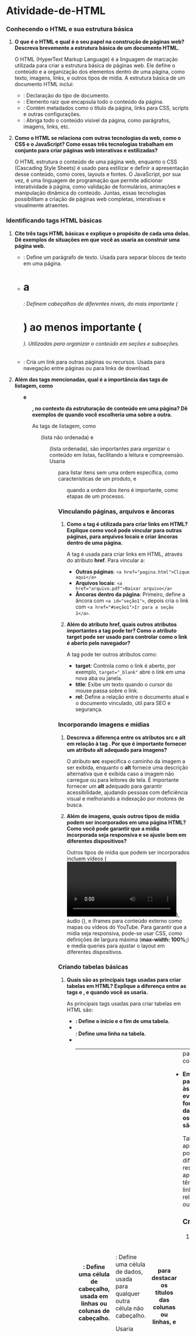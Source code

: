 # Atividade-de-HTML

### Conhecendo o HTML e sua estrutura básica

1. **O que é o HTML e qual é o seu papel na construção de páginas web? Descreva brevemente a estrutura básica de um documento HTML.**

   O HTML (HyperText Markup Language) é a linguagem de marcação utilizada para criar a estrutura básica de páginas web. Ele define o conteúdo e a organização dos elementos dentro de uma página, como texto, imagens, links, e outros tipos de mídia. A estrutura básica de um documento HTML inclui:
   - **<!DOCTYPE html>**: Declaração do tipo de documento.
   - **<html>**: Elemento raiz que encapsula todo o conteúdo da página.
   - **<head>**: Contém metadados como o título da página, links para CSS, scripts e outras configurações.
   - **<body>**: Abriga todo o conteúdo visível da página, como parágrafos, imagens, links, etc.

2. **Como o HTML se relaciona com outras tecnologias da web, como o CSS e o JavaScript? Como essas três tecnologias trabalham em conjunto para criar páginas web interativas e estilizadas?**

   O HTML estrutura o conteúdo de uma página web, enquanto o CSS (Cascading Style Sheets) é usado para estilizar e definir a apresentação desse conteúdo, como cores, layouts e fontes. O JavaScript, por sua vez, é uma linguagem de programação que permite adicionar interatividade à página, como validação de formulários, animações e manipulação dinâmica do conteúdo. Juntas, essas tecnologias possibilitam a criação de páginas web completas, interativas e visualmente atraentes.

### Identificando tags HTML básicas

1. **Cite três tags HTML básicas e explique o propósito de cada uma delas. Dê exemplos de situações em que você as usaria ao construir uma página web.**

   - **<p>**: Define um parágrafo de texto. Usada para separar blocos de texto em uma página.
   - **<h1> a <h6>**: Definem cabeçalhos de diferentes níveis, do mais importante (<h1>) ao menos importante (<h6>). Utilizadas para organizar o conteúdo em seções e subseções.
   - **<a>**: Cria um link para outras páginas ou recursos. Usada para navegação entre páginas ou para links de download.

2. **Além das tags mencionadas, qual é a importância das tags de listagem, como <ul> e <ol>, no contexto da estruturação de conteúdo em uma página? Dê exemplos de quando você escolheria uma sobre a outra.**

   As tags de listagem, como **<ul>** (lista não ordenada) e **<ol>** (lista ordenada), são importantes para organizar o conteúdo em listas, facilitando a leitura e compreensão. Usaria **<ul>** para listar itens sem uma ordem específica, como características de um produto, e **<ol>** quando a ordem dos itens é importante, como etapas de um processo.

### Vinculando páginas, arquivos e âncoras

1. **Como a tag <a> é utilizada para criar links em HTML? Explique como você pode vincular para outras páginas, para arquivos locais e criar âncoras dentro de uma página.**

   A tag **<a>** é usada para criar links em HTML, através do atributo **href**. Para vincular a:
   - **Outras páginas**: `<a href="pagina.html">Clique aqui</a>`
   - **Arquivos locais**: `<a href="arquivo.pdf">Baixar arquivo</a>`
   - **Âncoras dentro da página**: Primeiro, define a âncora com `<a id="seção1">`, depois cria o link com `<a href="#seção1">Ir para a seção 1</a>`.

2. **Além do atributo href, quais outros atributos importantes a tag <a> pode ter? Como o atributo target pode ser usado para controlar como o link é aberto pelo navegador?**

   A tag **<a>** pode ter outros atributos como:
   - **target**: Controla como o link é aberto, por exemplo, `target="_blank"` abre o link em uma nova aba ou janela.
   - **title**: Exibe um texto quando o cursor do mouse passa sobre o link.
   - **rel**: Define a relação entre o documento atual e o documento vinculado, útil para SEO e segurança.

### Incorporando imagens e mídias

1. **Descreva a diferença entre os atributos src e alt em relação à tag <img>. Por que é importante fornecer um atributo alt adequado para imagens?**

   O atributo **src** especifica o caminho da imagem a ser exibida, enquanto o **alt** fornece uma descrição alternativa que é exibida caso a imagem não carregue ou para leitores de tela. É importante fornecer um **alt** adequado para garantir acessibilidade, ajudando pessoas com deficiência visual e melhorando a indexação por motores de busca.

2. **Além de imagens, quais outros tipos de mídia podem ser incorporados em uma página HTML? Como você pode garantir que a mídia incorporada seja responsiva e se ajuste bem em diferentes dispositivos?**

   Outros tipos de mídia que podem ser incorporados incluem vídeos (**<video>**), áudio (**<audio>**), e iframes para conteúdo externo como mapas ou vídeos do YouTube. Para garantir que a mídia seja responsiva, pode-se usar CSS, como definições de largura máxima (**max-width: 100%;**) e media queries para ajustar o layout em diferentes dispositivos.

### Criando tabelas básicas

1. **Quais são as principais tags usadas para criar tabelas em HTML? Explique a diferença entre as tags <th> e <td>, e quando você as usaria.**

   As principais tags usadas para criar tabelas em HTML são:
   - **<table>**: Define o início e o fim de uma tabela.
   - **<tr>**: Define uma linha na tabela.
   - **<th>**: Define uma célula de cabeçalho, usada em linhas ou colunas de cabeçalho.
   - **<td>**: Define uma célula de dados, usada para qualquer outra célula não cabeçalho.

   Usaria **<th>** para destacar os títulos das colunas ou linhas, e **<td>** para os dados correspondentes.

2. **Embora tabelas sejam usadas para exibir dados tabulares, às vezes é recomendado evitá-las em favor de outras formas de apresentação de dados. Por quê? E quais são os cenários em que as tabelas são apropriadas?**

   Tabelas devem ser usadas apenas para dados tabulares, pois seu uso para layout pode dificultar a acessibilidade e a responsividade. Elas são apropriadas quando os dados têm uma relação clara entre linhas e colunas, como em relatórios financeiros, horários ou especificações técnicas.

### Criando formulários

1. **Como a tag <form> é utilizada para criar formulários em HTML? Cite pelo menos três tipos diferentes de campos de entrada (<input>) que podem ser usados em um formulário.**

   A tag **<form>** cria um formulário para coleta de dados do usuário, contendo diferentes tipos de campos de entrada, como:
   - **<input type="text">**: Campo de texto para entrada de dados curtos.
   - **<input type="email">**: Campo específico para entrada de endereços de e-mail.
   - **<input type="password">**: Campo para entrada de senhas, onde os caracteres são ocultados.

2. **Além dos campos de entrada, quais outros elementos podem ser incluídos em um formulário para melhorar a usabilidade e a experiência do usuário?**

   Outros elementos incluem:
   - **<textarea>**: Para entrada de texto longo.
   - **<select>**: Para criar listas suspensas de opções.
   - **<button>**: Para criar botões de envio ou de interação.

### Técnicas avançadas de estruturação com elementos HTML5 semânticos

1. **O que são elementos HTML5 semânticos e por que são importantes na estruturação de uma página? Cite três exemplos de elementos semânticos e explique quando você os usaria.**

   Elementos HTML5 semânticos têm significado claro, indicando ao navegador e aos desenvolvedores o propósito do conteúdo. São importantes para SEO e acessibilidade. Exemplos:
   - **<header>**: Usado para o cabeçalho da página ou de seções.
   - **<article>**: Para conteúdo independente e reutilizável, como posts de blogs.
   - **<footer>**: Para rodapé da página ou de seções, contendo informações como créditos e links.

2. **Além da semântica, como os elementos HTML5 podem afetar a acessibilidade das páginas web? Por que é fundamental considerar a acessibilidade ao escolher elementos de estruturação?**

   Elementos HTML5 melhoram a acessibilidade ao fornecer uma estrutura clara e reconhecível para tecnologias assistivas, como leitores de tela. Considerar a acessibilidade é fundamental para garantir que todos os usuários, incluindo aqueles com deficiências, possam navegar e entender o conteúdo da página.
